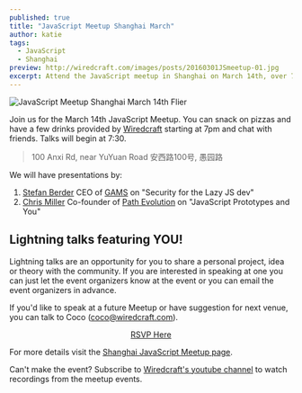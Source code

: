 ```yaml
---
published: true
title: "JavaScript Meetup Shanghai March"
author: katie
tags:
  - JavaScript
  - Shanghai
preview: http://wiredcraft.com/images/posts/20160301JSmeetup-01.jpg
excerpt: Attend the JavaScript meetup in Shanghai on March 14th, over 700 JS developers in our community and growing. Talks by Stefan Berder and Chris Miller.
---
```


![JavaScript Meetup Shanghai March 14th Flier](http://wiredcraft.com/images/posts/20160301JSmeetup-01.jpg)

Join us for the March 14th JavaScript Meetup. You can snack on pizzas and have a few drinks provided by [Wiredcraft](https://wiredcraft.com) starting at 7pm and chat with friends. Talks will begin at 7:30.

> 100 Anxi Rd, near YuYuan Road
> 安西路100号, 愚园路

We will have presentations by:

1. [Stefan Berder](https://cn.linkedin.com/in/sberder) CEO of [GAMS](http://www.measureofquality.com/) on "Security for the Lazy JS dev"
2. [Chris Miller](http://ee99ee.com/) Co-founder of [Path Evolution](http://www.pathevolution.com/) on "JavaScript Prototypes and You"

## Lightning talks featuring YOU!

Lightning talks are an opportunity for you to share a personal project, idea or theory with the community. If you are interested in speaking at one you can just let the event organizers know at the event or you can email the event organizers in advance.

If you'd like to speak at a future Meetup or have suggestion for next venue, you can talk to Coco (coco@wiredcraft.com).

 <p align='center'><a href='http://www.meetup.com/Shanghai-JavaScript-Meetup/events/227884897/?utm_source=blog&utm_medium=post=utm_campaign=2016-03-08+javascript+blog+post' class='button'>RSVP Here</a></p>

For more details visit the [Shanghai JavaScript Meetup page](http://www.meetup.com/Shanghai-JavaScript-Meetup/events/227332898/?utm_source=blog&utm_medium=post=utm_campaign=2016-03-08+javascript+blog+post).

Can't make the event? Subscribe to [Wiredcraft's youtube channel](https://www.youtube.com/channel/UCvFAekDfG_dL2Kcbq-vrPXQ) to watch recordings from the meetup events.
